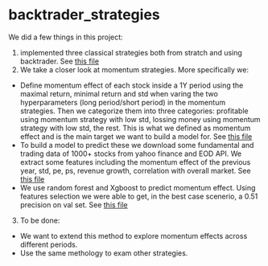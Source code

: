 # backtrader_strategies
<!-- In this project we use [backtrader](https://www.backtrader.com/), a open platform that is suitable for designing and testing trading strategies.  

We implemented three strategies: momentum with simple moving average, dual thrust, rebalacing strategy. 

Momentum with simple moving average is a strategy that uses two different moving averages to create buy/sell signals. e.g., we buy when 50-days moving average cross 200 days moving average from below. 

Rebalacing strategy is a strategy that usually used to manage a large porfolio. e.g. at the begining of every month we rebalance the porpotions of stocks/bonds to be 5:5. 

Dual thrust strategy is also a kind of momentum strategy. We use the daily high/low data of past several days to set buy/sell signal. For detail explanation, see this [nice explaination](https://medium.com/@FMZ_Quant/dual-thrust-trading-strategy-2cc74101a626) posted by FMZ Quant.

We build these strategies, optimize them, and test again buy and hold method. We also compute some metrics including Sharpe ratio. Note that our purpose in this project is to get familiar with this platform other than finding a winning strategy.  -->
We did a few things in this project:

1. implemented three classical strategies both from stratch and using backtrader. See [this file](https://github.com/taosongst/backtrader_strategies/blob/main/strategies_backtrader.ipynb)
2. We take a closer look at momentum strategies. More specifically we:
- Define momentum effect of each stock inside a 1Y period using the maximal return, minimal return and std when varing the two hyperparameters (long period/short period) in the momentum strategies. Then we categorize them into three categories: profitable using momentum strategy with low std, lossing money using momentum strategy with low std, the rest. This is what we defined as momentum effect and is the main target we want to build a model for. See [this file](https://github.com/taosongst/backtrader_strategies/blob/main/momentumeEffects_multiprocessing.py)
- To build a model to predict these we download some fundamental and trading data of 1000+ stocks from yahoo finance and EOD API. We extract some features including the momentum effect of the previous year, std, pe, ps, revenue growth, correlation with overall market. See [this file](https://github.com/taosongst/backtrader_strategies/blob/main/EOD%20Data.ipynb)
- We use random forest and Xgboost to predict momentum effect. Using features selection we were able to get, in the best case scenerio, a 0.51 precision on val set. See [this file](https://github.com/taosongst/backtrader_strategies/blob/main/TreeModels.ipynb)
3. To be done:
- We want to extend this method to explore momentum effects across different periods.
- Use the same methology to exam other strategies. 



